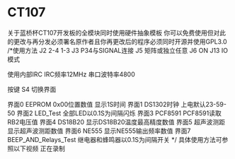 # CT107
关于蓝桥杯CT107开发板的全模块同时使用硬件抽象模板
你可以免费使用但对此的更改与再分发必须署名原作者且你再更改后的程序必须同时开源并使用GPL3.0
/*使用方法
J2 2-4 1-3
J3 P34与SIGNAL连接
J5  矩阵或独立任意
J6 ON
J13 IO模式

使用内部IRC IRC频率12MHz
串口波特率4800

按键 S4 切换界面

界面0 EEPROM 0x00位置数值 显示1S时间
界面1 DS1302时钟 上电默认23-59-50
界面2 LED_Test 全部LED以0.1S为间隔闪烁
界面3 PCF8591 PCF8591读取RB2电压值
界面4 DS18B20 显示DS18B20温度最高精度数值
界面5 超声波测距 显示超声波测距数值
界面6 NE555 显示NE555输出频率数值
界面7 BEEP_AND_Relays_Test 继电器和蜂鸣器以0.1S为间隔开关
*/
具体使用方法可参照以下视频
正在录制
